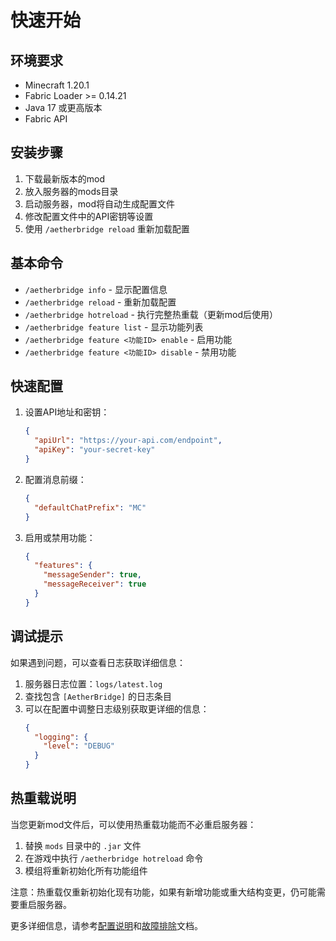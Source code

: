 # 快速开始

## 环境要求

- Minecraft 1.20.1
- Fabric Loader >= 0.14.21
- Java 17 或更高版本
- Fabric API

## 安装步骤

1. 下载最新版本的mod
2. 放入服务器的mods目录
3. 启动服务器，mod将自动生成配置文件
4. 修改配置文件中的API密钥等设置
5. 使用 `/aetherbridge reload` 重新加载配置

## 基本命令

- `/aetherbridge info` - 显示配置信息
- `/aetherbridge reload` - 重新加载配置
- `/aetherbridge hotreload` - 执行完整热重载（更新mod后使用）
- `/aetherbridge feature list` - 显示功能列表
- `/aetherbridge feature <功能ID> enable` - 启用功能
- `/aetherbridge feature <功能ID> disable` - 禁用功能

## 快速配置

1. 设置API地址和密钥：
   ```json
   {
     "apiUrl": "https://your-api.com/endpoint",
     "apiKey": "your-secret-key"
   }
   ```

2. 配置消息前缀：
   ```json
   {
     "defaultChatPrefix": "MC"
   }
   ```

3. 启用或禁用功能：
   ```json
   {
     "features": {
       "messageSender": true,
       "messageReceiver": true
     }
   }
   ```

## 调试提示

如果遇到问题，可以查看日志获取详细信息：

1. 服务器日志位置：`logs/latest.log`
2. 查找包含 `[AetherBridge]` 的日志条目
3. 可以在配置中调整日志级别获取更详细的信息：
   ```json
   {
     "logging": {
       "level": "DEBUG"
     }
   }
   ```

## 热重载说明

当您更新mod文件后，可以使用热重载功能而不必重启服务器：

1. 替换 `mods` 目录中的 `.jar` 文件
2. 在游戏中执行 `/aetherbridge hotreload` 命令
3. 模组将重新初始化所有功能组件

注意：热重载仅重新初始化现有功能，如果有新增功能或重大结构变更，仍可能需要重启服务器。

更多详细信息，请参考[配置说明](./configuration.md)和[故障排除](./troubleshooting.md)文档。 